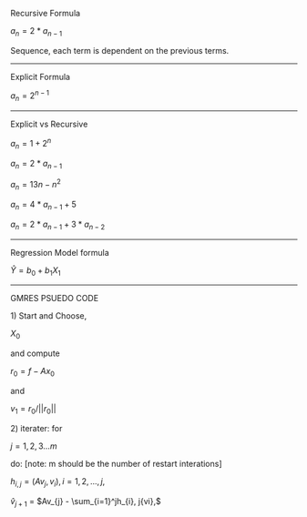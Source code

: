 <!-- $_{n+1}$ -->

<!-- ![\Large x=\frac{-b\pm\sqrt{b^2-4ac}}{2a}](https://latex.codecogs.com/svg.latex?\Large&space;x=\frac{-b\pm\sqrt{b^2-4ac}}{2a}) -->

<!-- $$\sum_{i=1}^n X_i$$ -->

<!-- $k_{n+1}$ -->

<p>Recursive Formula</p>

$a_{n}=2*a_{n-1}$

<p>Sequence, each term is dependent on the previous terms.</p>

<hr/>

<p>Explicit Formula</p>

$a_{n}=2^{n-1}$

<hr/>

<!-- <p>Sequence where each term is found by using number of terms</p> -->

<p>Explicit vs Recursive</p>

<!-- ![\Large x=\frac{-b\pm\sqrt{b^2-4ac}}{2a}](https://latex.codecogs.com/svg.latex?\Large&space;x=\frac{-b\pm\sqrt{b^2-4ac}}{2a}) -->

<!-- $$\sum_{i=1}^n X_i$$ -->

$a_{n}=1+2^n$

<!-- $k_{n+1}$ -->

$a_{n} = 2 * a_{n-1}$

$a_{n}=13{n}-{n}^2$


$a_{n}=4*a_{n-1}+5$


$a_{n} =2 * a_{n-1} + 3 * a_{n-2}$

<hr/>
<p>Regression Model formula</p>

$\hat{Y} = b_{0}+b_{1}X_{1}$

<hr/>

<p>GMRES PSUEDO CODE</p>

<p markdown="1">1) Start and Choose,  </p> 


$X_{0}$  <p> and compute</p> $r_{0} = f - Ax_{0}$ 

and 

$v_{1} =  r_{0}/||r_{0}||$

<p>2) iterater: for </p> 

$j = 1,2,3...m$

do: [note: m should be the number of restart interations]

$h_{i,j} = (Av_{j}, v_{i}), i = 1, 2, ..., j,$

$\hat{v}_{j+1}$ = $Av_{j} - \sum_{i=1}^jh_{i}, j{vi},$
